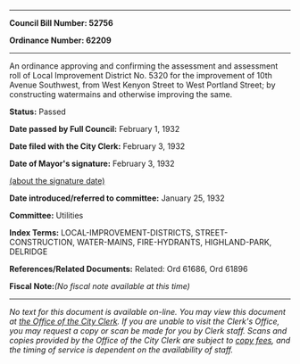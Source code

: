 

********

**Council Bill Number: 52756**
   
**Ordinance Number: 62209**
********

 An ordinance approving and confirming the assessment and assessment roll of Local Improvement District No. 5320 for the improvement of 10th Avenue Southwest, from West Kenyon Street to West Portland Street; by constructing watermains and otherwise improving the same.

**Status:** Passed
   
**Date passed by Full Council:** February 1, 1932
   
**Date filed with the City Clerk:** February 3, 1932
   
**Date of Mayor's signature:** February 3, 1932
   
[(about the signature date)](/~public/approvaldate.htm)
   
   
   
**Date introduced/referred to committee:** January 25, 1932
   
**Committee:** Utilities
   
   
**Index Terms:** LOCAL-IMPROVEMENT-DISTRICTS, STREET-CONSTRUCTION, WATER-MAINS, FIRE-HYDRANTS, HIGHLAND-PARK, DELRIDGE

**References/Related Documents:** Related: Ord 61686, Ord 61896

**Fiscal Note:**_(No fiscal note available at this time)_
********

_No text for this document is available on-line. You may view this document at [the Office of the City Clerk](http://www.seattle.gov/leg/clerk/contactUs.htm). If you are unable to visit the Clerk's Office, you may request a copy or scan be made for you by Clerk staff. Scans and copies provided by the Office of the City Clerk are subject to [copy fees](http://clerk.seattle.gov/~public/clerkfees.htm), and the timing of service is dependent on the availability of staff._

